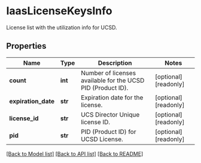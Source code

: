# IaasLicenseKeysInfo

License list with the utilization info for UCSD. 
## Properties
Name | Type | Description | Notes
------------ | ------------- | ------------- | -------------
**count** | **int** | Number of licenses available for the UCSD PID (Product ID).   | [optional] [readonly] 
**expiration_date** | **str** | Expiration date for the license.   | [optional] [readonly] 
**license_id** | **str** | UCS Director Unique license ID.   | [optional] [readonly] 
**pid** | **str** | PID (Product ID) for UCSD License.    | [optional] [readonly] 

[[Back to Model list]](../README.md#documentation-for-models) [[Back to API list]](../README.md#documentation-for-api-endpoints) [[Back to README]](../README.md)


